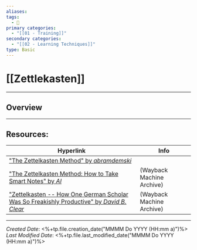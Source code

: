 ```yaml
---
aliases: 
tags:
  - 📝
primary categories:
  - "[[01 - Training]]"
secondary categories:
  - "[[02 - Learning Techniques]]"
type: Basic
---
```

# [[Zettlekasten]]
***
## Overview

***
## Resources:

| Hyperlink                                                                                                                                                                                       | Info                      |
| ----------------------------------------------------------------------------------------------------------------------------------------------------------------------------------------------- | ------------------------- |
| ["The Zettelkasten Method" by *abramdemski*](https://www.lesswrong.com/posts/NfdHG6oHBJ8Qxc26s/the-zettelkasten-method-1)                                                                       |                           |
| ["The Zettelkasten Method: How to Take Smart Notes" by *Al*](https://web.archive.org/web/20200608031032/https://improveism.com/zettelkasten-method-smart-notes/)                                | (Wayback Machine Archive) |
| ["Zettelkasten -- How One German Scholar Was So Freakishly Productive" by *David B. Clear*](https://web.archive.org/web/20200608031032/https://improveism.com/zettelkasten-method-smart-notes/) | (Wayback Machine Archive) |

[^1]: 

***

*Created Date*: <%+tp.file.creation_date("MMMM Do YYYY (HH:mm a)")%>  
*Last Modified Date*: <%+tp.file.last_modified_date("MMMM Do YYYY (HH:mm a)")%>
